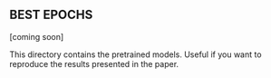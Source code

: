 ## BEST EPOCHS

[coming soon]

This directory contains the pretrained models. Useful if you want to reproduce the results presented in the paper. 